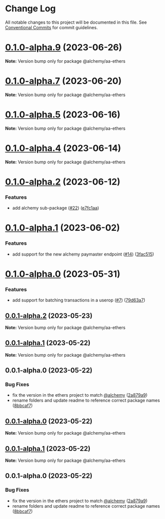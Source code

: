 # Change Log

All notable changes to this project will be documented in this file.
See [Conventional Commits](https://conventionalcommits.org) for commit guidelines.

# [0.1.0-alpha.9](https://github.com/alchemyplatform/aa-sdk/compare/v0.1.0-alpha.8...v0.1.0-alpha.9) (2023-06-26)

**Note:** Version bump only for package @alchemy/aa-ethers





# [0.1.0-alpha.7](https://github.com/alchemyplatform/aa-sdk/compare/v0.1.0-alpha.6...v0.1.0-alpha.7) (2023-06-20)

**Note:** Version bump only for package @alchemy/aa-ethers

# [0.1.0-alpha.5](https://github.com/alchemyplatform/aa-sdk/compare/v0.1.0-alpha.4...v0.1.0-alpha.5) (2023-06-16)

**Note:** Version bump only for package @alchemy/aa-ethers

# [0.1.0-alpha.4](https://github.com/alchemyplatform/aa-sdk/compare/v0.1.0-alpha.3...v0.1.0-alpha.4) (2023-06-14)

**Note:** Version bump only for package @alchemy/aa-ethers

# [0.1.0-alpha.2](https://github.com/alchemyplatform/aa-sdk/compare/v0.1.0-alpha.1...v0.1.0-alpha.2) (2023-06-12)

### Features

- add alchemy sub-package ([#22](https://github.com/alchemyplatform/aa-sdk/issues/22)) ([e7fc1aa](https://github.com/alchemyplatform/aa-sdk/commit/e7fc1aa93ebd57237009d3aa688d8c167f240aad))

# [0.1.0-alpha.1](https://github.com/alchemyplatform/aa-sdk/compare/v0.1.0-alpha.0...v0.1.0-alpha.1) (2023-06-02)

### Features

- add support for the new alchemy paymaster endpoint ([#14](https://github.com/alchemyplatform/aa-sdk/issues/14)) ([3fac515](https://github.com/alchemyplatform/aa-sdk/commit/3fac5152075b07ab91dea393e366b667149a3e23))

# [0.1.0-alpha.0](https://github.com/alchemyplatform/aa-sdk/compare/v0.0.1-alpha.2...v0.1.0-alpha.0) (2023-05-31)

### Features

- add support for batching transactions in a userop ([#7](https://github.com/alchemyplatform/aa-sdk/issues/7)) ([79d63a7](https://github.com/alchemyplatform/aa-sdk/commit/79d63a79d26d6501d74dbf90de6c9a1158d931de))

## [0.0.1-alpha.2](https://github.com/alchemyplatform/aa-sdk/compare/v0.0.1-alpha.1...v0.0.1-alpha.2) (2023-05-23)

**Note:** Version bump only for package @alchemy/aa-ethers

## [0.0.1-alpha.1](https://github.com/alchemyplatform/aa-sdk/compare/v0.0.1-alpha.0...v0.0.1-alpha.1) (2023-05-22)

**Note:** Version bump only for package @alchemy/aa-ethers

## 0.0.1-alpha.0 (2023-05-22)

### Bug Fixes

- fix the version in the ethers project to match [@alchemy](https://github.com/alchemy) ([2a879a9](https://github.com/alchemyplatform/aa-sdk/commit/2a879a9a13298df7a979c592bbc32c18e6b74d82))
- rename folders and update readme to reference correct package names ([8bbcaf7](https://github.com/alchemyplatform/aa-sdk/commit/8bbcaf76d2a9a945b30ce09fd2928a4a5eefb4be))

## [0.0.1-alpha.0](https://github.com/alchemyplatform/aa-sdk/compare/v0.0.1-alpha.1...v0.0.1-alpha.0) (2023-05-22)

**Note:** Version bump only for package @alchemy/aa-ethers

## [0.0.1-alpha.1](https://github.com/alchemyplatform/aa-sdk/compare/v0.0.1-alpha.0...v0.0.1-alpha.1) (2023-05-22)

**Note:** Version bump only for package @alchemy/aa-ethers

## 0.0.1-alpha.0 (2023-05-22)

### Bug Fixes

- fix the version in the ethers project to match [@alchemy](https://github.com/alchemy) ([2a879a9](https://github.com/alchemyplatform/aa-sdk/commit/2a879a9a13298df7a979c592bbc32c18e6b74d82))
- rename folders and update readme to reference correct package names ([8bbcaf7](https://github.com/alchemyplatform/aa-sdk/commit/8bbcaf76d2a9a945b30ce09fd2928a4a5eefb4be))
